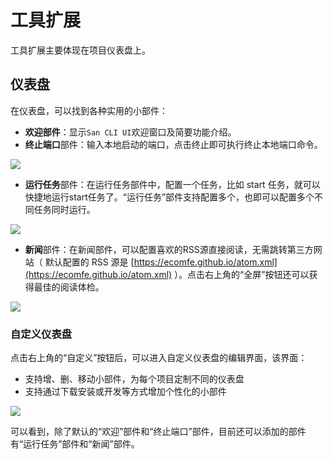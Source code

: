 # 工具扩展

工具扩展主要体现在项目仪表盘上。

## 仪表盘

在仪表盘，可以找到各种实用的小部件：

 - **欢迎部件**：显示`San CLI UI`欢迎窗口及简要功能介绍。
 - **终止端口**部件：输入本地启动的端口，点击终止即可执行终止本地端口命令。

![](./assets/dashboard.png)

- **运行任务**部件：在运行任务部件中，配置一个任务，比如 start 任务，就可以快捷地运行start任务了。“运行任务”部件支持配置多个，也即可以配置多个不同任务同时运行。

![](./assets/run-task-widget.png)

 - **新闻**部件：在新闻部件，可以配置喜欢的RSS源直接阅读，无需跳转第三方网站（ 默认配置的 RSS 源是 [https://ecomfe.github.io/atom.xml](https://ecomfe.github.io/atom.xml) ）。点击右上角的“全屏”按钮还可以获得最佳的阅读体检。

![](./assets/news-widget.png)

### 自定义仪表盘

点击右上角的“自定义”按钮后，可以进入自定义仪表盘的编辑界面，该界面：
 - 支持增、删、移动小部件，为每个项目定制不同的仪表盘
 - 支持通过下载安装或开发等方式增加个性化的小部件

![](./assets/custom-dashboard.png)

可以看到，除了默认的“欢迎”部件和“终止端口”部件，目前还可以添加的部件有“运行任务”部件和“新闻”部件。
